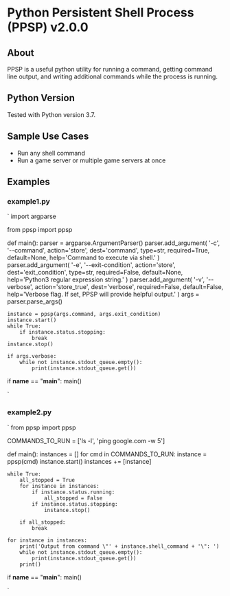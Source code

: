# Python Persistent Shell Process (PPSP) v2.0.0


## About
PPSP is a useful python utility for running a command, getting command line output, and writing additional commands while the process is running.


## Python Version 
Tested with Python version 3.7.


## Sample Use Cases
- Run any shell command
- Run a game server or multiple game servers at once


## Examples
### example1.py
`
import argparse

from ppsp import ppsp


def main():
    parser = argparse.ArgumentParser()
    parser.add_argument(
        '-c', 
        '--command', 
        action='store', 
        dest='command', 
        type=str, 
        required=True,
        default=None,
        help='Command to execute via shell.'
    )
    parser.add_argument(
        '-e', 
        '--exit-condition', 
        action='store', 
        dest='exit_condition',
        type=str, 
        required=False, 
        default=None,
        help='Python3 regular expression string.'
    )
    parser.add_argument(
        '-v', 
        '--verbose', 
        action='store_true', 
        dest='verbose',
        required=False,
        default=False,
        help='Verbose flag. If set, PPSP will provide helpful output.'
    )
    args = parser.parse_args()


    instance = ppsp(args.command, args.exit_condition)
    instance.start()
    while True:
        if instance.status.stopping:
            break
    instance.stop()

    if args.verbose:
        while not instance.stdout_queue.empty():
            print(instance.stdout_queue.get())


if __name__ == "__main__":
    main()

`

### example2.py
`
from ppsp import ppsp


COMMANDS_TO_RUN = ['ls -l', 'ping google.com -w 5']


def main():
    instances = []
    for cmd in COMMANDS_TO_RUN:
        instance = ppsp(cmd)
        instance.start()
        instances += [instance]


    while True:
        all_stopped = True
        for instance in instances:
            if instance.status.running:
                all_stopped = False
            if instance.status.stopping:
                instance.stop()

        if all_stopped:
            break

    for instance in instances:
        print('Output from command \"' + instance.shell_command + '\": ')
        while not instance.stdout_queue.empty():
            print(instance.stdout_queue.get())
        print()


if __name__ == "__main__":
    main()

`